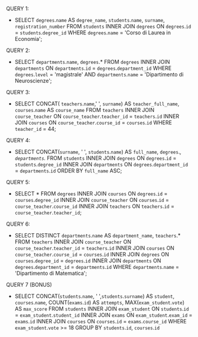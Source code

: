 QUERY 1:
- SELECT `degrees`.`name` AS `degree_name`, `students`.`name`, `surname`, `registration_number` FROM `students` INNER JOIN `degrees` ON `degrees`.`id` = `students`.`degree_id` WHERE `degrees`.`name` = 'Corso di Laurea in Economia';

QUERY 2:
- SELECT `departments`.`name`, `degrees`.* FROM `degrees` INNER JOIN `departments` ON `departments`.`id` = `degrees`.`department_id` WHERE `degrees`.`level` = 'magistrale' AND `departments`.`name` = 'Dipartimento di Neuroscienze';

QUERY 3:
- SELECT CONCAT( `teachers`.`name`,' ', `surname`) AS `teacher_full_name`, `courses`.`name` AS `course_name` FROM `teachers` INNER JOIN `course_teacher` ON `course_teacher`.`teacher_id` = `teachers`.`id` INNER JOIN `courses` ON `course_teacher`.`course_id` = `courses`.`id` WHERE `teacher_id` = 44;

QUERY 4:
- SELECT CONCAT(`surname`, ' ', `students`.`name`) AS `full_name`, `degrees`.*, `departments`.* FROM `students` INNER JOIN `degrees` ON `degrees`.`id` = `students`.`degree_id` INNER JOIN `departments` ON `degrees`.`department_id` = `departments`.`id` ORDER BY `full_name` ASC;

QUERY 5:
- SELECT * FROM `degrees` INNER JOIN `courses` ON `degrees`.`id` = `courses`.`degree_id` INNER JOIN `course_teacher` ON `courses`.`id` = `course_teacher`.`course_id` INNER JOIN `teachers` ON `teachers`.`id` = `course_teacher`.`teacher_id`;

QUERY 6:
- SELECT DISTINCT `departments`.`name` AS `department_name`, `teachers`.* FROM `teachers` INNER JOIN `course_teacher` ON `course_teacher`.`teacher_id` = `teachers`.`id` INNER JOIN `courses` ON `course_teacher`.`course_id` = `courses`.`id` INNER JOIN `degrees` ON `courses`.`degree_id` = `degrees`.`id` INNER JOIN `departments` ON `degrees`.`department_id` = `departments`.`id` WHERE `departments`.`name` = 'Dipartimento di Matematica';

QUERY 7 (BONUS)
- SELECT CONCAT(`students`.`name`, ' ',`students`.`surname`) AS `student`, `courses`.`name`, COUNT(`exams`.`id`) AS `attempts`, MAX(`exam_student`.`vote`) AS `max_score`
FROM `students`
INNER JOIN `exam_student`
ON `students`.`id` = `exam_student`.`student_id`
INNER JOIN `exams`
ON `exam_student`.`exam_id` = `exams`.`id`
INNER JOIN `courses`
ON `courses`.`id` = `exams`.`course_id`
WHERE `exam_student`.`vote` >= 18
GROUP BY `students`.`id`, `courses`.`id`
